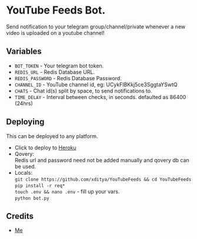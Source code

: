 # YouTube Feeds Bot.
Send notification to your telegram group/channel/private whenever a new video is uploaded on a youtube channel!

## Variables
- `BOT_TOKEN` - Your telegram bot token.
- `REDIS_URL` - Redis Database URL.
- `REDIS_PASSWORD` - Redis Database Password.
- `CHANNEL_ID` - YouTube channel id, eg: UCykFIBKkj5ce3SggtaYSwtQ
- `CHATS` - Chat id(s) split by space, to send notifications to.
- `TIME_DELAY` - Interval between checks, in seconds. defaulted as 86400 (24hrs) 

## Deploying
This can be deployed to any platform.
- Click to deploy to [Heroku](https://heroku.com/deploy?template=https://github.com/insidescode/YouTubeFeeds)
- Qovery:    
  Redis url and password need not be added manually and qovery db can be used.
- Locals:   
  `git clone https://github.com/xditya/YouTubeFeeds && cd YouTubeFeeds`   
  `pip install -r req*`   
  `touch .env && nano .env` - fill up your vars.   
  `python bot.py`   

## Credits
- [Me](https://xditya.me)
